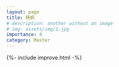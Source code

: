 ```yaml
---
layout: page
title: 杨帆
# description: another without an image
# img: assets/img/1.jpg
importance: 4
category: Master
---
```


{%- include improve.html -%}
